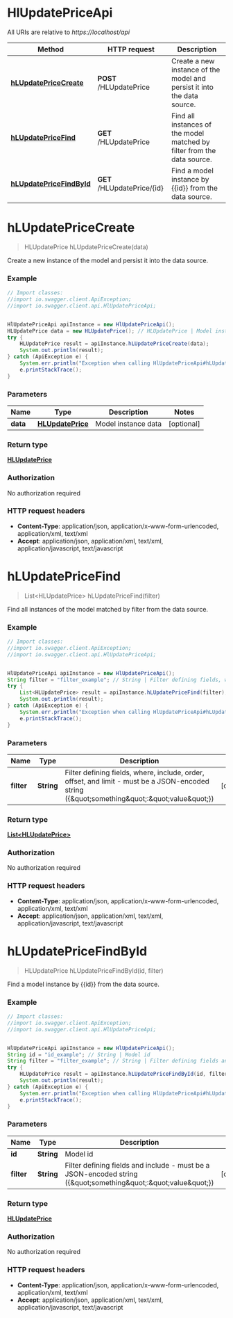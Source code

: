 # HlUpdatePriceApi

All URIs are relative to *https://localhost/api*

Method | HTTP request | Description
------------- | ------------- | -------------
[**hLUpdatePriceCreate**](HlUpdatePriceApi.md#hLUpdatePriceCreate) | **POST** /HLUpdatePrice | Create a new instance of the model and persist it into the data source.
[**hLUpdatePriceFind**](HlUpdatePriceApi.md#hLUpdatePriceFind) | **GET** /HLUpdatePrice | Find all instances of the model matched by filter from the data source.
[**hLUpdatePriceFindById**](HlUpdatePriceApi.md#hLUpdatePriceFindById) | **GET** /HLUpdatePrice/{id} | Find a model instance by {{id}} from the data source.


<a name="hLUpdatePriceCreate"></a>
# **hLUpdatePriceCreate**
> HLUpdatePrice hLUpdatePriceCreate(data)

Create a new instance of the model and persist it into the data source.

### Example
```java
// Import classes:
//import io.swagger.client.ApiException;
//import io.swagger.client.api.HlUpdatePriceApi;


HlUpdatePriceApi apiInstance = new HlUpdatePriceApi();
HLUpdatePrice data = new HLUpdatePrice(); // HLUpdatePrice | Model instance data
try {
    HLUpdatePrice result = apiInstance.hLUpdatePriceCreate(data);
    System.out.println(result);
} catch (ApiException e) {
    System.err.println("Exception when calling HlUpdatePriceApi#hLUpdatePriceCreate");
    e.printStackTrace();
}
```

### Parameters

Name | Type | Description  | Notes
------------- | ------------- | ------------- | -------------
 **data** | [**HLUpdatePrice**](HLUpdatePrice.md)| Model instance data | [optional]

### Return type

[**HLUpdatePrice**](HLUpdatePrice.md)

### Authorization

No authorization required

### HTTP request headers

 - **Content-Type**: application/json, application/x-www-form-urlencoded, application/xml, text/xml
 - **Accept**: application/json, application/xml, text/xml, application/javascript, text/javascript

<a name="hLUpdatePriceFind"></a>
# **hLUpdatePriceFind**
> List&lt;HLUpdatePrice&gt; hLUpdatePriceFind(filter)

Find all instances of the model matched by filter from the data source.

### Example
```java
// Import classes:
//import io.swagger.client.ApiException;
//import io.swagger.client.api.HlUpdatePriceApi;


HlUpdatePriceApi apiInstance = new HlUpdatePriceApi();
String filter = "filter_example"; // String | Filter defining fields, where, include, order, offset, and limit - must be a JSON-encoded string ({\"something\":\"value\"})
try {
    List<HLUpdatePrice> result = apiInstance.hLUpdatePriceFind(filter);
    System.out.println(result);
} catch (ApiException e) {
    System.err.println("Exception when calling HlUpdatePriceApi#hLUpdatePriceFind");
    e.printStackTrace();
}
```

### Parameters

Name | Type | Description  | Notes
------------- | ------------- | ------------- | -------------
 **filter** | **String**| Filter defining fields, where, include, order, offset, and limit - must be a JSON-encoded string ({\&quot;something\&quot;:\&quot;value\&quot;}) | [optional]

### Return type

[**List&lt;HLUpdatePrice&gt;**](HLUpdatePrice.md)

### Authorization

No authorization required

### HTTP request headers

 - **Content-Type**: application/json, application/x-www-form-urlencoded, application/xml, text/xml
 - **Accept**: application/json, application/xml, text/xml, application/javascript, text/javascript

<a name="hLUpdatePriceFindById"></a>
# **hLUpdatePriceFindById**
> HLUpdatePrice hLUpdatePriceFindById(id, filter)

Find a model instance by {{id}} from the data source.

### Example
```java
// Import classes:
//import io.swagger.client.ApiException;
//import io.swagger.client.api.HlUpdatePriceApi;


HlUpdatePriceApi apiInstance = new HlUpdatePriceApi();
String id = "id_example"; // String | Model id
String filter = "filter_example"; // String | Filter defining fields and include - must be a JSON-encoded string ({\"something\":\"value\"})
try {
    HLUpdatePrice result = apiInstance.hLUpdatePriceFindById(id, filter);
    System.out.println(result);
} catch (ApiException e) {
    System.err.println("Exception when calling HlUpdatePriceApi#hLUpdatePriceFindById");
    e.printStackTrace();
}
```

### Parameters

Name | Type | Description  | Notes
------------- | ------------- | ------------- | -------------
 **id** | **String**| Model id |
 **filter** | **String**| Filter defining fields and include - must be a JSON-encoded string ({\&quot;something\&quot;:\&quot;value\&quot;}) | [optional]

### Return type

[**HLUpdatePrice**](HLUpdatePrice.md)

### Authorization

No authorization required

### HTTP request headers

 - **Content-Type**: application/json, application/x-www-form-urlencoded, application/xml, text/xml
 - **Accept**: application/json, application/xml, text/xml, application/javascript, text/javascript

